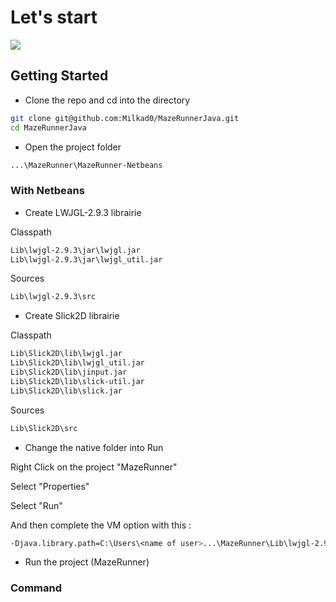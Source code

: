 # Let's start



![](img/ExampleApp.PNG)

## Getting Started

- Clone the repo and cd into the directory
```sh
git clone git@github.com:Milkad0/MazeRunnerJava.git
cd MazeRunnerJava
```

- Open the project folder
```sh
...\MazeRunner\MazeRunner-Netbeans
```

### With Netbeans
 
 - Create LWJGL-2.9.3 librairie
 
 Classpath
 
 ```sh
 Lib\lwjgl-2.9.3\jar\lwjgl.jar
 Lib\lwjgl-2.9.3\jar\lwjgl_util.jar
 ```
 
 Sources
 
  ```sh
 Lib\lwjgl-2.9.3\src
  ```
 
 - Create Slick2D librairie
 
  Classpath
  
 ```sh
 Lib\Slick2D\lib\lwjgl.jar
 Lib\Slick2D\lib\lwjgl_util.jar
 Lib\Slick2D\lib\jinput.jar
 Lib\Slick2D\lib\slick-util.jar
 Lib\Slick2D\lib\slick.jar
 ```
 Sources
 
  ```sh
 Lib\Slick2D\src
  ```
  - Change the native folder into Run
  
  Right Click on the project "MazeRunner"
  
  Select "Properties"
  
  Select "Run"
  
  And then complete the VM option with this :
  
  ```sh
  -Djava.library.path=C:\Users\<name of user>...\MazeRunner\Lib\lwjgl-2.9.3\native\<os>
  ```
  
  - Run the project (MazeRunner)

### Command

